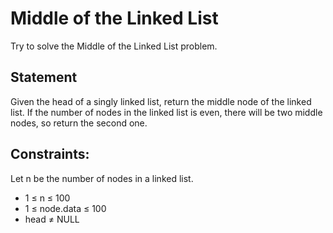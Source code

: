 # Middle of the Linked List
Try to solve the Middle of the Linked List problem.

## Statement
Given the head of a singly linked list, return the middle node of the linked list. If the number of nodes 
in the linked list is even, there will be two middle nodes, so return the second one.

## Constraints:

Let n be the number of nodes in a linked list.

- 1 ≤ n ≤ 100
- 1 ≤ node.data ≤ 100
- head ≠ NULL